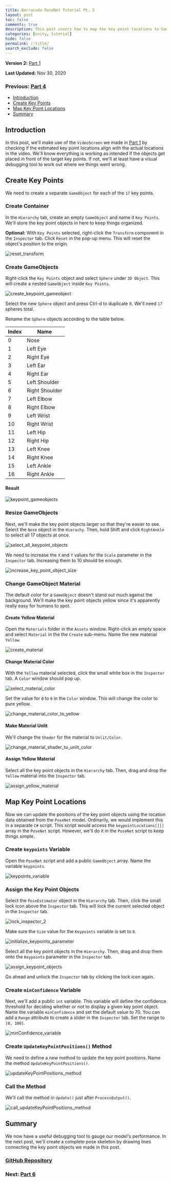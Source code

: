 ```yaml
---
title: Barracuda PoseNet Tutorial Pt. 5
layout: post
toc: false
comments: true
description: This post covers how to map the key point locations to GameObjects.
categories: [unity, tutorial]
hide: false
permalink: /:title/
search_exclude: false
---
```


**Version 2:** [Part 1](https://christianjmills.com/Barracuda-PoseNet-Tutorial-V2-1/) 

**Last Updated:** Nov 30, 2020

### Previous: [Part 4](https://christianjmills.com/Barracuda-PoseNet-Tutorial-4/)

* [Introduction](#introduction)
* [Create Key Points](#create-key-points)
* [Map Key Point Locations](#map-key-point-locations)
* [Summary](#summary)

## Introduction

In this post, we'll make use of the `VideoScreen` we made in [Part 1](https://christianjmills.com/Barracuda-PoseNet-Tutorial-1/) by checking if the estimated key point locations align with the actual locations in the video. We'll know everything is working as intended if the objects get placed in front of the target key points. If not, we'll at least have a visual debugging tool to work out where we things went wrong.

## Create Key Points

We need to create a separate `GameObject` for each of the `17` key points.

### Create Container

In the `Hierarchy` tab, create an empty `GameObject` and name it `Key Points`. We'll store the key point objects in here to keep things organized. 

**Optional:** With `Key Points` selected, right-click the `Transform` component in the `Inspector` tab. Click `Reset` in the pop-up menu. This will reset the object's position to the origin.

![reset_transform](\images\barracuda-posenet-tutorial\part-5\reset_transform.PNG)

### Create GameObjects

Right-click the `Key Points` object and select `Sphere` under `3D Object`. This will create a nested `GameObject` inside `Key Points`.

![create_keypoint_gameobject](\images\barracuda-posenet-tutorial\part-5\create_keypoint_gameobject.PNG)

Select the new `Sphere` object and press Ctrl-d to duplicate it. We'll need `17` spheres total.

Rename the `Sphere` objects according to the table below.

| Index | Name           |
| ----- | -------------- |
| 0     | Nose           |
| 1     | Left Eye       |
| 2     | Right Eye      |
| 3     | Left Ear       |
| 4     | Right Ear      |
| 5     | Left Shoulder  |
| 6     | Right Shoulder |
| 7     | Left Elbow     |
| 8     | Right Elbow    |
| 9     | Left Wrist     |
| 10    | Right Wrist    |
| 11    | Left Hip       |
| 12    | Right Hip      |
| 13    | Left Knee      |
| 14    | Right Knee     |
| 15    | Left Ankle     |
| 16    | Right Ankle    |

#### Result

![keypoint_gameobjects](\images\barracuda-posenet-tutorial\part-5\keypoint_gameobjects.PNG)

### Resize GameObjects

Next, we'll make the key point objects larger so that they're easier to see. Select the `Nose` object in the `Hierachy`. Then,   hold Shift and click `RightAnkle` to select all 17 objects at once.

![select_all_keypoint_objects](\images\barracuda-posenet-tutorial\part-5\select_all_keypoint_objects.PNG)

We need to increase the `X` and `Y` values for the `Scale` parameter in the `Inspector` tab. Increasing them to 10 should be enough.

![increase_key_point_object_size](\images\barracuda-posenet-tutorial\part-5\increase_key_point_object_size.PNG)

### Change GameObject Material

The default color for a `GameObject` doesn't stand out much against the background. We'll make the key point objects yellow since it's apparently really easy for humans to spot.

#### Create Yellow Material

Open the `Materials` folder in the `Assets` window. Right-click an empty space and select `Material` in the the `Create` sub-menu. Name the new material `Yellow`.

![create_material](\images\barracuda-posenet-tutorial\part-5\create_material.PNG)

#### Change Material Color

With the `Yellow` material selected, click the small white box in the `Inspector` tab. A `Color` window should pop up.

![select_material_color](\images\barracuda-posenet-tutorial\part-5\select_material_color_3.png)

Set the value for `B` to `0` in the `Color` window. This will change the color to pure yellow.

![change_material_color_to_yellow](\images\barracuda-posenet-tutorial\part-5\change_material_color_to_yellow.PNG)

#### Make Material Unlit

We'll change the `Shader` for the material to `Unlit/Color`.

![change_material_shader_to_unlit_color](\images\barracuda-posenet-tutorial\part-5\change_material_shader_to_unlit_color.PNG)

#### Assign Yellow Material

Select all the key point objects in the `Hierarchy` tab. Then, drag and drop the `Yellow` material into the `Inspector` tab.

![assign_yellow_material](\images\barracuda-posenet-tutorial\part-5\assign_yellow_material.PNG)



## Map Key Point Locations

Now we can update the positions of the key point objects using the location data obtained from the `PoseNet` model. Ordinarily, we would implement this in a separate `C#` script. This script would access the `keypointLocations[][]` array in the `PoseNet` script. However, we'll do it in the `PoseNet` script to keep things simple. 

### Create `keypoints` Variable

Open the `PoseNet` script and add a public `GameObject` array. Name the variable `keypoints`.

![keypoints_variable](\images\barracuda-posenet-tutorial\part-5\keypoints_variable.png)

### Assign the Key Point Objects

Select the `PoseEstimator` object in the `Hierarchy` tab. Then, click the small lock icon above the `Inspector` tab. This will lock the current selected object in the `Inspector` tab.

![lock_inspector_2](\images\barracuda-posenet-tutorial\part-5\lock_inspector_2.png)



Make sure the `Size` value for the `Keypoints` variable is set to `0`.

![initialize_keypoints_parameter](\images\barracuda-posenet-tutorial\part-5\initialize_keypoints_parameter.png)

Select all the key point objects in the `Hierarchy`. Then, drag and drop them onto the `Keypoints` parameter in the `Inspector` tab.

![assign_keypoint_objects](\images\barracuda-posenet-tutorial\part-5\assign_keypoint_objects.PNG)

Go ahead and unlock the `Inspector` tab by clicking the lock icon again.

### Create `minConfidence` Variable

Next, we'll add a public `int` variable. This variable will define the confidence threshold for deciding whether or not to display a given key point object. Name the variable `minConfidence` and set the default value to 70. You can add a `Range` attribute to create a slider in the `Inspector` tab. Set the range to `[0, 100]`.

 ![minConfidence_variable](\images\barracuda-posenet-tutorial\part-5\minConfidence_variable_2.png)

### Create `UpdateKeyPointPositions()` Method

We need to define a new method to update the key point positions. Name the method `UpdateKeyPointPositions()`.

![updateKeyPointPositions_method](\images\barracuda-posenet-tutorial\part-5\updateKeyPointPositions_method_2.png)

### Call the Method

We'll call the method in `Update()` just after `ProcessOutput()`.

![call_updateKeyPointPositions_method](\images\barracuda-posenet-tutorial\part-5\call_updateKeyPointPositions_method_2.png)

## Summary

We now have a useful debugging tool to gauge our model's performance. In the next post, we'll create a complete pose skeleton by drawing lines connecting the key point objects we made in this post.

### [GitHub Repository](https://github.com/cj-mills/Barracuda-PoseNet-Tutorial)

### Next: [Part 6](https://christianjmills.com/Barracuda-PoseNet-Tutorial-6/)

